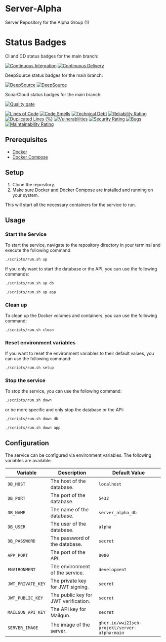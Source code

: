 # Server-Alpha
Server Repository for the Alpha Group (1)

# Status Badges

CI and CD status badges for the main branch:

[![Continuous Integration](https://github.com/wwi21seb-projekt/server-alpha/actions/workflows/ci.yaml/badge.svg)](https://github.com/wwi21seb-projekt/server-alpha/actions/workflows/ci.yaml)
[![Continuous Delivery](https://github.com/wwi21seb-projekt/server-alpha/actions/workflows/cd.yaml/badge.svg)](https://github.com/wwi21seb-projekt/server-alpha/actions/workflows/cd.yaml)

DeepSource status badges for the main branch:

[![DeepSource](https://app.deepsource.com/gh/wwi21seb-projekt/server-alpha.svg/?label=active+issues&show_trend=true&token=mcwBM2kkvsdD-hJRi0y1quuC)](https://app.deepsource.com/gh/wwi21seb-projekt/server-alpha/)
[![DeepSource](https://app.deepsource.com/gh/wwi21seb-projekt/server-alpha.svg/?label=resolved+issues&show_trend=true&token=mcwBM2kkvsdD-hJRi0y1quuC)](https://app.deepsource.com/gh/wwi21seb-projekt/server-alpha/)

SonarCloud status badges for the main branch:

[![Quality gate](https://sonarcloud.io/api/project_badges/quality_gate?project=wwi21seb-projekt_server-alpha)](https://sonarcloud.io/summary/new_code?id=wwi21seb-projekt_server-alpha)

[![Lines of Code](https://sonarcloud.io/api/project_badges/measure?project=wwi21seb-projekt_server-alpha&metric=ncloc)](https://sonarcloud.io/summary/new_code?id=wwi21seb-projekt_server-alpha)
[![Code Smells](https://sonarcloud.io/api/project_badges/measure?project=wwi21seb-projekt_server-alpha&metric=code_smells)](https://sonarcloud.io/summary/new_code?id=wwi21seb-projekt_server-alpha)
[![Technical Debt](https://sonarcloud.io/api/project_badges/measure?project=wwi21seb-projekt_server-alpha&metric=sqale_index)](https://sonarcloud.io/summary/new_code?id=wwi21seb-projekt_server-alpha)
[![Reliability Rating](https://sonarcloud.io/api/project_badges/measure?project=wwi21seb-projekt_server-alpha&metric=reliability_rating)](https://sonarcloud.io/summary/new_code?id=wwi21seb-projekt_server-alpha)
[![Duplicated Lines (%)](https://sonarcloud.io/api/project_badges/measure?project=wwi21seb-projekt_server-alpha&metric=duplicated_lines_density)](https://sonarcloud.io/summary/new_code?id=wwi21seb-projekt_server-alpha)
[![Vulnerabilities](https://sonarcloud.io/api/project_badges/measure?project=wwi21seb-projekt_server-alpha&metric=vulnerabilities)](https://sonarcloud.io/summary/new_code?id=wwi21seb-projekt_server-alpha)
[![Security Rating](https://sonarcloud.io/api/project_badges/measure?project=wwi21seb-projekt_server-alpha&metric=security_rating)](https://sonarcloud.io/summary/new_code?id=wwi21seb-projekt_server-alpha)
[![Bugs](https://sonarcloud.io/api/project_badges/measure?project=wwi21seb-projekt_server-alpha&metric=bugs)](https://sonarcloud.io/summary/new_code?id=wwi21seb-projekt_server-alpha)
[![Maintainability Rating](https://sonarcloud.io/api/project_badges/measure?project=wwi21seb-projekt_server-alpha&metric=sqale_rating)](https://sonarcloud.io/summary/new_code?id=wwi21seb-projekt_server-alpha)

## Prerequisites

- [Docker](https://www.docker.com)
- [Docker Compose](https://docs.docker.com/compose/)

## Setup

1. Clone the repository.
2. Make sure Docker and Docker Compose are installed and running on your system.

This will start all the necessary containers for the service to run.

## Usage

### Start the Service

To start the service, navigate to the repository directory in your terminal and execute the following command:

```bash
./scripts/run.sh up
```

If you only want to start the database or the API, you can use the following commands:

```bash
./scripts/run.sh up db
```

```bash
./scripts/run.sh up app
```

### Clean up

To clean up the Docker volumes and containers, you can use the following command:

```bash
./scripts/run.sh clean
```

### Reset environment variables

If you want to reset the environment variables to their default values, you can use the following command:

```bash
./scripts/run.sh setup
```

### Stop the service

To stop the service, you can use the following command:

```bash
./scripts/run.sh down
```

or be more specific and only stop the database or the API:

```bash
./scripts/run.sh down db
```

```bash
./scripts/run.sh down app
```


## Configuration

The service can be configured via environment variables. The following variables are available:

| Variable          | Description                          | Default Value                                |
|-------------------|--------------------------------------|----------------------------------------------|
| `DB_HOST`         | The host of the database.            | `localhost`                                  |
| `DB_PORT`         | The port of the database.            | `5432`                                       |
| `DB_NAME`         | The name of the database.            | `server_alpha_db`                            |
| `DB_USER`         | The user of the database.            | `alpha`                                      |
| `DB_PASSWORD`     | The password of the database.        | `secret`                                     |
| `APP_PORT`        | The port of the API.                 | `8080`                                       |
| `ENVIRONMENT`     | The environment of the service.      | `development`                                |
| `JWT_PRIVATE_KEY` | The private key for JWT signing.     | `secret`                                     |
| `JWT_PUBLIC_KEY`  | The public key for JWT verification. | `secret`                                     |
| `MAILGUN_API_KEY` | The API key for Mailgun.             | `secret`                                     |
| `SERVER_IMAGE`    | The image of the server.             | `ghcr.io/wwi21seb-projekt/server-alpha:main` |